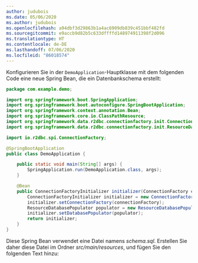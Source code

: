 ```yaml
---
author: judubois
ms.date: 05/06/2020
ms.author: judubois
ms.openlocfilehash: a94dbf3d29863b1a4ac6909db839c451bbf482fd
ms.sourcegitcommit: e9accb9d82b5c633dffffd148974911398f2d096
ms.translationtype: HT
ms.contentlocale: de-DE
ms.lasthandoff: 07/06/2020
ms.locfileid: "86018574"
---
```

Konfigurieren Sie in der `DemoApplication`-Hauptklasse mit dem folgenden Code eine neue Spring Bean, die ein Datenbankschema erstellt:

```java
package com.example.demo;

import org.springframework.boot.SpringApplication;
import org.springframework.boot.autoconfigure.SpringBootApplication;
import org.springframework.context.annotation.Bean;
import org.springframework.core.io.ClassPathResource;
import org.springframework.data.r2dbc.connectionfactory.init.ConnectionFactoryInitializer;
import org.springframework.data.r2dbc.connectionfactory.init.ResourceDatabasePopulator;

import io.r2dbc.spi.ConnectionFactory;

@SpringBootApplication
public class DemoApplication {

    public static void main(String[] args) {
        SpringApplication.run(DemoApplication.class, args);
    }

    @Bean
    public ConnectionFactoryInitializer initializer(ConnectionFactory connectionFactory) {
        ConnectionFactoryInitializer initializer = new ConnectionFactoryInitializer();
        initializer.setConnectionFactory(connectionFactory);
        ResourceDatabasePopulator populator = new ResourceDatabasePopulator(new ClassPathResource("schema.sql"));
        initializer.setDatabasePopulator(populator);
        return initializer;
    }
}
```

Diese Spring Bean verwendet eine Datei namens *schema.sql*. Erstellen Sie daher diese Datei im Ordner *src/main/resources*, und fügen Sie den folgenden Text hinzu:
